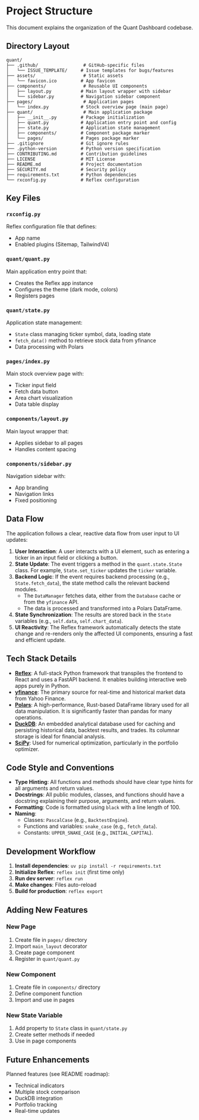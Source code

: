 # Project Structure

This document explains the organization of the Quant Dashboard codebase.

## Directory Layout

```
quant/
├── .github/                 # GitHub-specific files
│   └── ISSUE_TEMPLATE/     # Issue templates for bugs/features
├── assets/                  # Static assets
│   └── favicon.ico         # App favicon
├── components/              # Reusable UI components
│   ├── layout.py           # Main layout wrapper with sidebar
│   └── sidebar.py          # Navigation sidebar component
├── pages/                   # Application pages
│   └── index.py            # Stock overview page (main page)
├── quant/                   # Main application package
│   ├── __init__.py         # Package initialization
│   ├── quant.py            # Application entry point and config
│   ├── state.py            # Application state management
│   ├── components/         # Component package marker
│   └── pages/              # Pages package marker
├── .gitignore              # Git ignore rules
├── .python-version         # Python version specification
├── CONTRIBUTING.md         # Contribution guidelines
├── LICENSE                 # MIT License
├── README.md               # Project documentation
├── SECURITY.md             # Security policy
├── requirements.txt        # Python dependencies
└── rxconfig.py             # Reflex configuration
```

## Key Files

### `rxconfig.py`
Reflex configuration file that defines:
- App name
- Enabled plugins (Sitemap, TailwindV4)

### `quant/quant.py`
Main application entry point that:
- Creates the Reflex app instance
- Configures the theme (dark mode, colors)
- Registers pages

### `quant/state.py`
Application state management:
- `State` class managing ticker symbol, data, loading state
- `fetch_data()` method to retrieve stock data from yfinance
- Data processing with Polars

### `pages/index.py`
Main stock overview page with:
- Ticker input field
- Fetch data button
- Area chart visualization
- Data table display

### `components/layout.py`
Main layout wrapper that:
- Applies sidebar to all pages
- Handles content spacing

### `components/sidebar.py`
Navigation sidebar with:
- App branding
- Navigation links
- Fixed positioning

## Data Flow

The application follows a clear, reactive data flow from user input to UI updates:

1.  **User Interaction**: A user interacts with a UI element, such as entering a ticker in an input field or clicking a button.
2.  **State Update**: The event triggers a method in the `quant.state.State` class. For example, `State.set_ticker` updates the `ticker` variable.
3.  **Backend Logic**: If the event requires backend processing (e.g., `State.fetch_data`), the state method calls the relevant backend modules.
    - The `DataManager` fetches data, either from the `Database` cache or from the `yfinance` API.
    - The data is processed and transformed into a Polars DataFrame.
4.  **State Synchronization**: The results are stored back in the `State` variables (e.g., `self.data`, `self.chart_data`).
5.  **UI Reactivity**: The Reflex framework automatically detects the state change and re-renders only the affected UI components, ensuring a fast and efficient update.

## Tech Stack Details

-   **[Reflex](https://reflex.dev/)**: A full-stack Python framework that transpiles the frontend to React and uses a FastAPI backend. It enables building interactive web apps purely in Python.
-   **[yfinance](https://github.com/ranaroussi/yfinance)**: The primary source for real-time and historical market data from Yahoo Finance.
-   **[Polars](https://pola.rs/)**: A high-performance, Rust-based DataFrame library used for all data manipulation. It is significantly faster than pandas for many operations.
-   **[DuckDB](https://duckdb.org/)**: An embedded analytical database used for caching and persisting historical data, backtest results, and trades. Its columnar storage is ideal for financial analysis.
-   **[SciPy](https://scipy.org/)**: Used for numerical optimization, particularly in the portfolio optimizer.

## Code Style and Conventions

-   **Type Hinting**: All functions and methods should have clear type hints for all arguments and return values.
-   **Docstrings**: All public modules, classes, and functions should have a docstring explaining their purpose, arguments, and return values.
-   **Formatting**: Code is formatted using `black` with a line length of 100.
-   **Naming**: 
    - Classes: `PascalCase` (e.g., `BacktestEngine`).
    - Functions and variables: `snake_case` (e.g., `fetch_data`).
    - Constants: `UPPER_SNAKE_CASE` (e.g., `INITIAL_CAPITAL`).

## Development Workflow

1. **Install dependencies**: `uv pip install -r requirements.txt`
2. **Initialize Reflex**: `reflex init` (first time only)
3. **Run dev server**: `reflex run`
4. **Make changes**: Files auto-reload
5. **Build for production**: `reflex export`

## Adding New Features

### New Page
1. Create file in `pages/` directory
2. Import `main_layout` decorator
3. Create page component
4. Register in `quant/quant.py`

### New Component
1. Create file in `components/` directory
2. Define component function
3. Import and use in pages

### New State Variable
1. Add property to `State` class in `quant/state.py`
2. Create setter methods if needed
3. Use in page components

## Future Enhancements

Planned features (see README roadmap):
- Technical indicators
- Multiple stock comparison
- DuckDB integration
- Portfolio tracking
- Real-time updates
